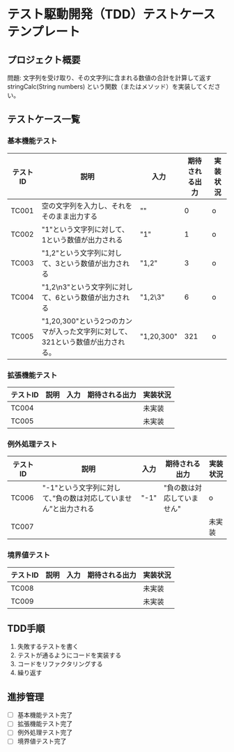 # テスト駆動開発（TDD）テストケーステンプレート

## プロジェクト概要
問題:
文字列を受け取り、その文字列に含まれる数値の合計を計算して返す stringCalc(String numbers) という関数（またはメソッド）を実装してください。
## テストケース一覧

### 基本機能テスト
| テストID | 説明 | 入力 | 期待される出力 | 実装状況 |
|---------|------|------|--------------|----------|
| TC001 | 空の文字列を入力し、それをそのまま出力する | "" | 0 | o |
| TC002 | "1"という文字列に対して、1という数値が出力される | "1" | 1 | o |
| TC003 | "1,2"という文字列に対して、3という数値が出力される | "1,2" | 3 | o |
| TC004 | "1,2\n3"という文字列に対して、6という数値が出力される | "1,2\3" | 6 | o |
| TC005 | "1,20,300"という2つのカンマが入った文字列に対して、321という数値が出力される。 | "1,20,300" | 321 | o |

### 拡張機能テスト
| テストID | 説明 | 入力 | 期待される出力 | 実装状況 |
|---------|------|------|--------------|----------|
| TC004 |  |  |  | 未実装 |
| TC005 |  |  |  | 未実装 |

### 例外処理テスト
| テストID | 説明 | 入力 | 期待される出力 | 実装状況 |
|---------|------|------|--------------|----------|
| TC006 | "-1"という文字列に対して、”負の数は対応していません”と出力される | "-1" | "負の数は対応していません" | o |
| TC007 |  |  |  | 未実装 |

### 境界値テスト
| テストID | 説明 | 入力 | 期待される出力 | 実装状況 |
|---------|------|------|--------------|----------|
| TC008 |  |  |  | 未実装 |
| TC009 |  |  |  | 未実装 |

## TDD手順
1. 失敗するテストを書く
2. テストが通るようにコードを実装する
3. コードをリファクタリングする
4. 繰り返す

## 進捗管理
- [  ] 基本機能テスト完了
- [ ] 拡張機能テスト完了
- [ ] 例外処理テスト完了
- [ ] 境界値テスト完了
